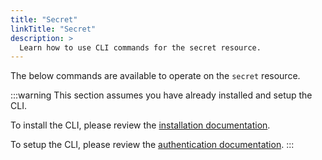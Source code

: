 ```yaml
---
title: "Secret"
linkTitle: "Secret"
description: >
  Learn how to use CLI commands for the secret resource.
---
```


The below commands are available to operate on the `secret` resource.

:::warning
This section assumes you have already installed and setup the CLI.

To install the CLI, please review the [installation documentation](/docs/reference/cli/install.md).

To setup the CLI, please review the [authentication documentation](/docs/reference/cli/authentication/).
:::
